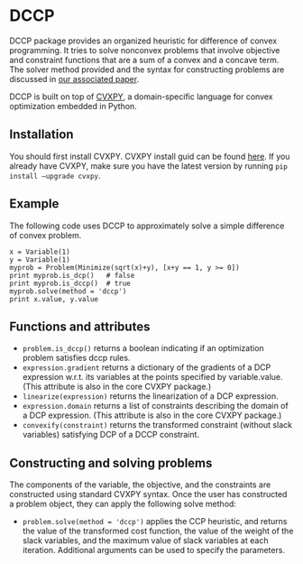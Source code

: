 DCCP
====

DCCP package provides an organized heuristic for difference of convex programming.
It tries to solve nonconvex problems that involve objective and constraint functions that are a sum of
a convex and a concave term. The solver method provided and the syntax for constructing problems are discussed in [our associated paper](https://stanford.edu/~boyd/papers/dccp.html).

DCCP is built on top of [CVXPY](http://www.cvxpy.org/), a domain-specific language for convex optimization embedded in Python.

Installation
------------
You should first install CVXPY. CVXPY install guid can be found [here](http://www.cvxpy.org/). If you already have CVXPY, make sure you have the latest version by running ``pip install —upgrade cvxpy``. 

Example
-------
The following code uses DCCP to approximately solve a simple difference of convex problem.
```
x = Variable(1)
y = Variable(1)
myprob = Problem(Minimize(sqrt(x)+y), [x+y == 1, y >= 0])
print myprob.is_dcp()   # false
print myprob.is_dccp()  # true
myprob.solve(method = 'dccp')
print x.value, y.value
```

Functions and attributes
----------------
* ``problem.is_dccp()`` returns a boolean indicating if an optimization problem satisfies dccp rules.
* ``expression.gradient`` returns a dictionary of the gradients of a DCP expression
w.r.t. its variables at the points specified by variable.value. (This attribute
is also in the core CVXPY package.)
* ``linearize(expression)`` returns the linearization of a DCP expression.
* ``expression.domain`` returns a list of constraints describing the domain of a
DCP expression. (This attribute is also in the core CVXPY package.)
* ``convexify(constraint)`` returns the transformed constraint (without slack
variables) satisfying DCP of a DCCP constraint.
 
Constructing and solving problems
---------------------------------
The components of the variable, the objective, and the constraints are constructed using standard CVXPY syntax. Once the user has constructed a problem object, they can apply the following solve method:
* ``problem.solve(method = 'dccp')`` applies the CCP heuristic, and returns the value of the transformed cost function, the value of the weight of the slack variables, and the maximum value of slack variables at each iteration. Additional arguments can be used to specify the parameters.
